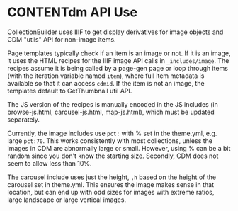 # CONTENTdm API Use

CollectionBuilder uses IIIF to get display derivatives for image objects and CDM "utils" API for non-image items.

Page templates typically check if an item is an image or not. 
If it is an image, it uses the HTML recipes for the IIIF image API calls in `_includes/image`.
The recipes assume it is being called by a page-gen page or loop through items (with the iteration variable named `item`), where full item metadata is available so that it can access `cdmid`. 
If the item is not an image, the templates default to GetThumbnail util API. 

The JS version of the recipes is manually encoded in the JS includes (in browse-js.html, carousel-js.html, map-js.html), which must be updated separately.

Currently, the image includes use `pct:` with % set in the theme.yml, e.g. large `pct:70`. 
This works consistently with most collections, unless the images in CDM are abnormally large or small. 
However, using % can be a bit random since you don't know the starting size. 
Secondly, CDM does not seem to allow less than 10%. 

The carousel include uses just the height, `,h` based on the height of the carousel set in theme.yml. 
This ensures the image makes sense in that location, but can end up with odd sizes for images with extreme ratios, large landscape or large vertical images. 
